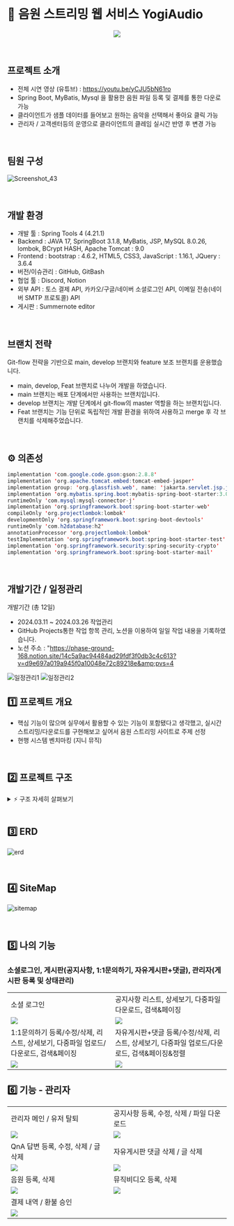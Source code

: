 # 🎵 음원 스트리밍 웹 서비스 YogiAudio
<p align="center">
  <img src="https://github.com/songkidong/YogiAudio/assets/141198018/ee34ce45-dfd1-4fb5-9ece-6f9217d3132f">
</p>

<br>

## 프로젝트 소개
- 전체 시연 영상 (유튜브) : https://youtu.be/yCJU5bN61ro
- Spring Boot, MyBatis, Mysql 을 활용한 음원 파일 등록 및 결제를 통한 다운로 가능
- 클라이언트가 샘플 데이터를 들어보고 원하는 음악을 선택해서 좋아요 클릭 가능
- 관리자 / 고객센터등의 운영으로 클라이언트의 클레임 실시간 반영 후 변경 가능

<br>

## 팀원 구성
![Screenshot_43](https://github.com/songkidong/YogiAudio/assets/136422040/0be06d5a-383f-4595-a4a4-0d089e3b51b7)

<br>

## 개발 환경
- 개발 툴 : Spring Tools 4 (4.21.1)
- Backend : JAVA 17, SpringBoot 3.1.8, MyBatis, JSP, MySQL 8.0.26, lombok, BCrypt HASH, Apache Tomcat : 9.0
- Frontend : bootstrap : 4.6.2, HTML5, CSS3, JavaScript : 1.16.1, JQuery : 3.6.4
- 버전/이슈관리 : GitHub, GitBash
- 협업 툴 : Discord, Notion
- 외부 API : 토스 결제 API, 카카오/구글/네이버 소셜로그인 API, 이메일 전송(네이버 SMTP 프로토콜) API
- 게시판 : Summernote editor

<br>

## 브랜치 전략
Git-flow 전략을 기반으로 main, develop 브랜치와 feature 보조 브랜치를 운용했습니다.
- main, develop, Feat 브랜치로 나누어 개발을 하였습니다.
- main 브랜치는 배포 단계에서만 사용하는 브랜치입니다.
- develop 브랜치는 개발 단계에서 git-flow의 master 역할을 하는 브랜치입니다.
- Feat 브랜치는 기능 단위로 독립적인 개발 환경을 위하여 사용하고 merge 후 각 브랜치를 삭제해주었습니다.

<br>

## ⚙ 의존성
```java
implementation 'com.google.code.gson:gson:2.8.8'
implementation 'org.apache.tomcat.embed:tomcat-embed-jasper'
implementation group: 'org.glassfish.web', name: 'jakarta.servlet.jsp.jstl', version: '2.0.0'
implementation 'org.mybatis.spring.boot:mybatis-spring-boot-starter:3.0.3'
runtimeOnly 'com.mysql:mysql-connector-j'
implementation 'org.springframework.boot:spring-boot-starter-web'
compileOnly 'org.projectlombok:lombok'
developmentOnly 'org.springframework.boot:spring-boot-devtools'
runtimeOnly 'com.h2database:h2'
annotationProcessor 'org.projectlombok:lombok'
testImplementation 'org.springframework.boot:spring-boot-starter-test'
implementation 'org.springframework.security:spring-security-crypto'
implementation 'org.springframework.boot:spring-boot-starter-mail'
```	

<br>

## 개발기간 / 일정관리
개발기간 (총 12일)</p>
- 2024.03.11 ~ 2024.03.26
작업관리
- GitHub Projects통한 작업 항목 관리, 노션을 이용하여 일일 작업 내용을 기록하였습니다.
- 노션 주소 : "https://phase-ground-168.notion.site/14c5a9ac94484ad29fdf3f0db3c4c613?v=d9e697a019a945f0a10048e72c89218e&amp;pvs=4

![일정관리1](https://github.com/songkidong/YogiAudio/assets/141198018/acf3ef69-3f4c-4379-8353-40e6b3def14d)
![일정관리2](https://github.com/songkidong/YogiAudio/assets/141198018/83b0141b-42c8-46ae-9568-11b130cd9470)

## 1️⃣ 프로젝트 개요
* 핵심 기능이 많으며 실무에서 활용할 수 있는 기능이 포함됐다고 생각했고, 실시간 스트리밍/다운로드를 구현해보고 싶어서 음원 스트리밍 사이트로 주제 선정
* 현행 시스템 벤치마킹 (지니 뮤직)

<br>

## 2️⃣ 프로젝트 구조

<details>
    <summary>⚡️ 구조 자세히 살펴보기</summary>

    📦src
     ┗ 📂main
       ┣ 📂java
       ┃ ┗ 📂com
       ┃   ┗ 📂project3
       ┃     ┗ 📂yogiaudio
       ┃       ┣ 📂config
       ┃       ┣ 📂controller
       ┃       ┣ 📂dto
       ┃       ┣ 📂filedb
       ┃       ┣ 📂handler
       ┃       ┃ ┗ 📂exception
       ┃       ┣ 📂repository
       ┃       ┃ ┗ 📂entity
       ┃       ┃ ┗ 📂interfaces       
       ┃       ┣ 📂service
       ┃       ┗ 📂util
       ┃       
       ┣ 📂resources
       ┃ ┣ 📂db
       ┃ ┣ 📂mapper
       ┃ ┗ 📂static
       ┃   ┣ 📂album
       ┃   ┣ 📂assets
       ┃   ┣ 📂banner
       ┃   ┣ 📂css
       ┃   ┣ 📂favicon
       ┃   ┣ 📂img
       ┃   ┣ 📂js
       ┃   ┣ 📂logo       
       ┃   ┣ 📂main
       ┃   ┗ 📂music
       ┃       
       ┗ 📂webapp
         ┗ 📂WEB-INF
           ┗ 📂view
             ┣ 📂admin
             ┣ 📂board
             ┣ 📂layout
             ┣ 📂product             
             ┗ 📂user          


</details>

<br>

## 3️⃣ ERD
![erd](https://github.com/songkidong/YogiAudio/assets/141198018/9bae477b-bbfa-4ff0-9e1d-614473974c61)

<br>

## 4️⃣ SiteMap
![sitemap](https://github.com/songkidong/YogiAudio/assets/141198018/433c4c3d-d4e5-40d2-97c6-93952974931f)

<br>

## 5️⃣ 나의 기능 
### 소셜로그인, 게시판(공지사항, 1:1문의하기, 자유게시판+댓글), 관리자(게시판 등록 및 상태관리)
<table>
    <tr>
        <td>소셜 로그인</td>
        <td>공지사항 리스트, 상세보기, 다중파일 다운로드, 검색&페이징</td>
    </tr>
    <tr>
        <td><img src="https://github.com/songkidong/YogiAudio/assets/141198018/4d1fdfc3-275e-4ee6-a85b-8de8c415ecb4"></td>
        <td><img src="https://github.com/songkidong/YogiAudio/assets/141198018/4d1fdfc3-275e-4ee6-a85b-8de8c415ecb4"></td>
    </tr>
    <tr>
        <td>1:1문의하기 등록/수정/삭제, 리스트, 상세보기, 다중파일 업로드/다운로드, 검색&페이징</td>
        <td>자유게시판+댓글 등록/수정/삭제, 리스트, 상세보기, 다중파일 업로드/다운로드, 검색&페이징&정렬</td>
    </tr>
    <tr>
        <td><img src="https://github.com/songkidong/YogiAudio/assets/141198018/4d1fdfc3-275e-4ee6-a85b-8de8c415ecb4"></td>
        <td><img src="https://github.com/songkidong/YogiAudio/assets/141198018/4d1fdfc3-275e-4ee6-a85b-8de8c415ecb4"></td>
    </tr>
    
</table>

## 6️⃣ 기능 - 관리자

<table>
    <tr>
        <td>관리자 메인 / 유저 탈퇴</td>
        <td>공지사항 등록, 수정, 삭제 / 파일 다운로드</td>
    </tr>
    <tr>
        <td><img src="https://github.com/songkidong/YogiAudio/assets/136421972/30697896-2a44-4828-ab47-267db8bf236b"></td>
        <td><img src="https://github.com/songkidong/YogiAudio/assets/136421972/f81384fd-75aa-4e1a-b172-54633da9d611"></td>
    </tr>
    <tr>
        <td>QnA 답변 등록, 수정, 삭제 / 글 삭제</td>
        <td>자유게시판 댓글 삭제 / 글 삭제</td>
    </tr>
    <tr>
        <td><img src="https://github.com/songkidong/YogiAudio/assets/136421972/638ddee3-3666-4452-b03e-52fd41f7dd34"></td>
        <td><img src="https://github.com/songkidong/YogiAudio/assets/136421972/2b2238d4-aafe-47d6-bba2-8565b8d5c36c"></td>
    </tr>
    <tr>
        <td>음원 등록, 삭제</td>
        <td>뮤직비디오 등록, 삭제</td>
    </tr>
    <tr>
        <td><img src="https://github.com/songkidong/YogiAudio/assets/136421972/90dac9df-4616-44fe-9cdd-7f6adc820820"></td>
        <td><img src="https://github.com/songkidong/YogiAudio/assets/136421972/ff99e2bc-74a3-422c-beb8-413ec1c527f9"></td>
    </tr>
    <tr>
        <td>결제 내역 / 환불 승인</td>
    </tr>
    <tr>
        <td><img src="https://github.com/songkidong/YogiAudio/assets/136421972/0472904b-7e09-40b3-b14a-4c0a52570241"></td>
    </tr>
</table>


